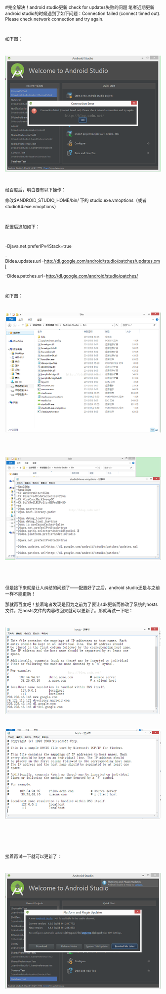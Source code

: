 #完全解决！android studio更新 check for updates失败的问题
笔者近期更新android studio的时候遇到了如下问题：Connection failed (connect timed out). Please check network connection and try again.

 

如下图：

 

<img alt="" class="has" src="https://raw.githubusercontent.com/Double2hao/xujiajia_blog/main/img/210.png">

 

经百度后，明白要有以下操作：

修改$ANDROID_STUDIO_HOME/bin/ 下的 studio.exe.vmoptions（或者studio64.exe.vmoptions）

 

配置后追加如下：

 

-Djava.net.preferIPv4Stack=true

-Didea.updates.url=http://dl.google.com/android/studio/patches/updates.xml

-Didea.patches.url=http://dl.google.com/android/studio/patches/

 

如下图：

 

<img alt="" class="has" src="https://raw.githubusercontent.com/Double2hao/xujiajia_blog/main/img/211.png">

 

 

<img alt="" class="has" src="https://raw.githubusercontent.com/Double2hao/xujiajia_blog/main/img/212.png">

 

 

但是接下来就是让人纠结的问题了——配置好了之后，android studio还是与之前一样不能更新！

那就再百度吧！接着笔者发现是因为之前为了要让sdk更新而修改了系统的hosts文件，把hosts文件的内容改回来就可以更新了。那就再试一下吧：

 

<img alt="" class="has" src="https://raw.githubusercontent.com/Double2hao/xujiajia_blog/main/img/213.png">

 

<img alt="" class="has" src="https://raw.githubusercontent.com/Double2hao/xujiajia_blog/main/img/214.png">

 

 

 

接着再试一下就可以更新了：

 

<img alt="" class="has" src="https://raw.githubusercontent.com/Double2hao/xujiajia_blog/main/img/215.png">